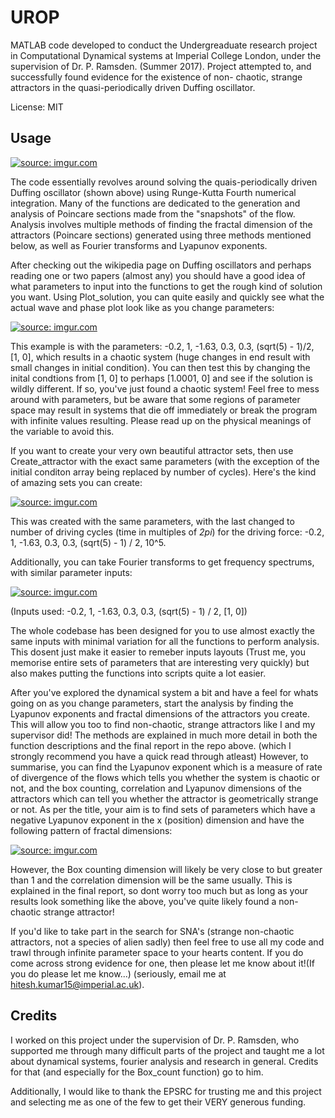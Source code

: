 # UROP

MATLAB code developed to conduct the Undergreaduate research project in Computational Dynamical systems at Imperial College London,
under the supervision of Dr. P. Ramsden. (Summer 2017). Project attempted to, and successfully found evidence for the existence of non-
chaotic, strange attractors in the quasi-periodically driven Duffing oscillator. 

License: MIT

## Usage ##
<a href="https://imgur.com/8l69u7w"><img src="https://i.imgur.com/8l69u7w.jpg" title="source: imgur.com" /></a>

The code essentially revolves around solving the quais-periodically driven Duffing oscillator (shown above) using Runge-Kutta Fourth 
numerical integration. Many of the functions are dedicated to the generation and analysis of Poincare sections made from the "snapshots"
of the flow. Analysis involves multiple methods of finding the fractal dimension of the attractors (Poincare sections) generated using 
three methods mentioned below, as well as Fourier transforms and Lyapunov exponents.

After checking out the wikipedia page on Duffing oscillators and perhaps reading one or two papers (almost any) you should have a good 
idea of what parameters to input into the functions to get the rough kind of solution you want. Using Plot_solution, you can quite easily and quickly see what the actual wave and phase plot look like as you change parameters:

<a href="https://imgur.com/sFb7oRy"><img src="https://i.imgur.com/sFb7oRy.jpg" title="source: imgur.com" /></a>

This example is with the parameters: -0.2, 1, -1.63, 0.3, 0.3, (sqrt(5) - 1)/2, [1, 0], which results in a chaotic system (huge changes
in end result with small changes in initial condition). You can then test this by changing the inital condtions from [1, 0] to perhaps 
[1.0001, 0] and see if the solution is wildly different. If so, you've just found a chaotic system! Feel free to mess around with
parameters, but be aware that some regions of parameter space may result in systems that die off immediately or break the program with
infinite values resulting. Please read up on the physical meanings of the variable to avoid this.

If you want to create your very own beautiful attractor sets, then use Create_attractor with the exact same parameters (with the exception of the initial conditon array being replaced by number of cycles). Here's the kind of amazing sets you can create:

<a href="https://imgur.com/3DCGdyc"><img src="https://i.imgur.com/3DCGdyc.jpg" title="source: imgur.com" /></a>

This was created with the same parameters, with the last changed to number of driving cycles (time in multiples of *2pi*) for the
driving force: -0.2, 1, -1.63, 0.3, 0.3, (sqrt(5) - 1) / 2, 10^5.

Additionally, you can take Fourier transforms to get frequency spectrums, with similar parameter inputs:

<a href="https://imgur.com/okoHHyQ"><img src="https://i.imgur.com/okoHHyQ.jpg" title="source: imgur.com" /></a>

(Inputs used: -0.2, 1, -1.63, 0.3, 0.3, (sqrt(5) - 1) / 2, [1, 0])

The whole codebase has been designed for you to use almost exactly the same inputs with minimal variation for all the functions to
perform analysis. This dosent just make it easier to remeber inputs layouts (Trust me, you memorise entire sets of parameters that are
interesting very quickly) but also makes putting the functions into scripts quite a lot easier.

After you've explored the dynamical system a bit and have a feel for whats going on as you change parameters, start the analysis by
finding the Lyapunov exponents and fractal dimensions of the attractors you create. This will allow you too to find non-chaotic, strange
attractors like I and my supervisor did! The methods are explained in much more detail in both the function descriptions and the final
report in the repo above. (which I strongly recommend you have a quick read through atleast) However, to summarise, you can find the
Lyapunov exponent which is a measure of rate of divergence of the flows which tells you whether the system is chaotic or not, and the
box counting, correlation and Lyapunov dimensions of the attractors which can tell you whether the attractor is geometrically strange or
not. As per the title, your aim is to find sets of parameters which have a negative Lyapunov exponent in the x (position) dimension 
and have the following pattern of fractal dimensions:

<a href="https://imgur.com/dX2Gb2f"><img src="https://i.imgur.com/dX2Gb2f.jpg" title="source: imgur.com" /></a>

However, the Box counting dimension will likely be very close to but greater than 1 and the correlation dimension will be the same
usually. This is explained in the final report, so dont worry too much but as long as your results look something like the above, you've
quite likely found a non-chaotic strange attractor! 

If you'd like to take part in the search for SNA's (strange non-chaotic attractors, not a species of alien sadly) then feel free to use
all my code and trawl through infinite parameter space to your hearts content. If you do come across strong evidence for one, then
please let me know about it!(If you do please let me know...) (seriously, email me at hitesh.kumar15@imperial.ac.uk).

## Credits ##
I worked on this project under the supervision of Dr. P. Ramsden, who supported me through many difficult parts of the project and
taught me a lot about dynamical systems, fourier analysis and research in general. Credits for that (and especially for the Box_count
function) go to him.

Additionally, I would like to thank the EPSRC for trusting me and this project and selecting me as one of the few to get their VERY
generous funding. 



